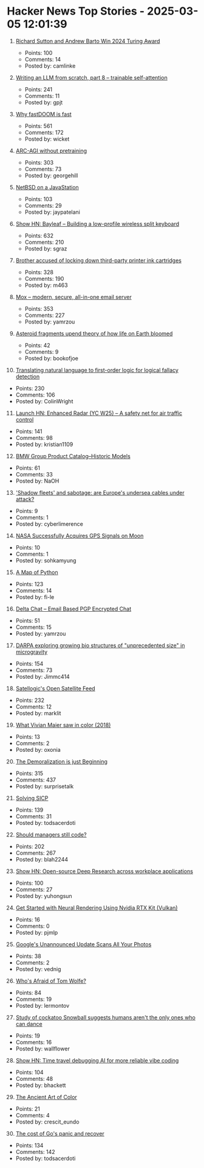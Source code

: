 # Hacker News Top Stories - 2025-03-05 12:01:39

1. [Richard Sutton and Andrew Barto Win 2024 Turing Award](https://awards.acm.org/about/2024-turing)
   - Points: 100
   - Comments: 14
   - Posted by: camlinke

2. [Writing an LLM from scratch, part 8 – trainable self-attention](https://www.gilesthomas.com/2025/03/llm-from-scratch-8-trainable-self-attention)
   - Points: 241
   - Comments: 11
   - Posted by: gpjt

3. [Why fastDOOM is fast](https://fabiensanglard.net/fastdoom/index.html)
   - Points: 561
   - Comments: 172
   - Posted by: wicket

4. [ARC-AGI without pretraining](https://iliao2345.github.io/blog_posts/arc_agi_without_pretraining/arc_agi_without_pretraining.html)
   - Points: 303
   - Comments: 73
   - Posted by: georgehill

5. [NetBSD on a JavaStation](https://fatsquirrel.org/oldfartsalmanac/netbsd-on-a-javastation/)
   - Points: 103
   - Comments: 29
   - Posted by: jaypatelani

6. [Show HN: Bayleaf – Building a low-profile wireless split keyboard](https://www.graz.io/articles/bayleaf-wireless-keyboard)
   - Points: 632
   - Comments: 210
   - Posted by: sgraz

7. [Brother accused of locking down third-party printer ink cartridges](https://www.tomshardware.com/peripherals/printers/brother-accused-of-locking-down-third-party-printer-ink-cartridges-via-firmware-updates-removing-older-firmware-versions-from-support-portals)
   - Points: 328
   - Comments: 190
   - Posted by: m463

8. [Mox – modern, secure, all-in-one email server](https://www.xmox.nl/)
   - Points: 353
   - Comments: 227
   - Posted by: yamrzou

9. [Asteroid fragments upend theory of how life on Earth bloomed](https://www.nature.com/articles/d41586-025-00264-3)
   - Points: 42
   - Comments: 9
   - Posted by: bookofjoe

10. [Translating natural language to first-order logic for logical fallacy detection](https://arxiv.org/abs/2405.02318)
   - Points: 230
   - Comments: 106
   - Posted by: ColinWright

11. [Launch HN: Enhanced Radar (YC W25) – A safety net for air traffic control](undefined)
   - Points: 141
   - Comments: 98
   - Posted by: kristian1109

12. [BMW Group Product Catalog–Historic Models](https://www.bmwgroup-classic.com/en/history/historic-modeloverview-bmw.html)
   - Points: 61
   - Comments: 33
   - Posted by: NaOH

13. ['Shadow fleets' and sabotage: are Europe's undersea cables under attack?](https://www.theguardian.com/world/ng-interactive/2025/mar/05/shadow-fleets-subaquatic-sabotage-europe-undersea-internet-cables-under-attack)
   - Points: 9
   - Comments: 1
   - Posted by: cyberlimerence

14. [NASA Successfully Acquires GPS Signals on Moon](https://www.nasa.gov/general/nasa-successfully-acquires-gps-signals-on-moon/)
   - Points: 10
   - Comments: 1
   - Posted by: sohkamyung

15. [A Map of Python](https://fi-le.net/pypi/)
   - Points: 123
   - Comments: 14
   - Posted by: fi-le

16. [Delta Chat – Email Based PGP Encrypted Chat](https://delta.chat/)
   - Points: 51
   - Comments: 15
   - Posted by: yamrzou

17. [DARPA exploring growing bio structures of "unprecedented size" in microgravity](https://sam.gov/opp/426e5868fcf74dd4ada3768b00b09234/view)
   - Points: 154
   - Comments: 73
   - Posted by: Jimmc414

18. [Satellogic's Open Satellite Feed](https://tech.marksblogg.com/satellogic-open-data-feed.html)
   - Points: 232
   - Comments: 12
   - Posted by: marklit

19. [What Vivian Maier saw in color (2018)](https://www.newyorker.com/culture/photo-booth/what-vivian-maier-saw-in-color)
   - Points: 13
   - Comments: 2
   - Posted by: oxonia

20. [The Demoralization is just Beginning](https://geohot.github.io//blog/jekyll/update/2025/03/03/demoralization-is-just-beginning.html)
   - Points: 315
   - Comments: 437
   - Posted by: surprisetalk

21. [Solving SICP](https://lockywolf.wordpress.com/2021/02/08/solving-sicp/)
   - Points: 139
   - Comments: 31
   - Posted by: todsacerdoti

22. [Should managers still code?](https://theengineeringmanager.substack.com/p/should-managers-still-code)
   - Points: 202
   - Comments: 267
   - Posted by: blah2244

23. [Show HN: Open-source Deep Research across workplace applications](https://github.com/onyx-dot-app/onyx)
   - Points: 100
   - Comments: 27
   - Posted by: yuhongsun

24. [Get Started with Neural Rendering Using Nvidia RTX Kit (Vulkan)](https://developer.nvidia.com/blog/get-started-with-neural-rendering-using-nvidia-rtx-kit/)
   - Points: 16
   - Comments: 0
   - Posted by: pjmlp

25. [Google's Unannounced Update Scans All Your Photos](https://www.forbes.com/sites/zakdoffman/2025/02/28/google-starts-scanning-your-photos-without-any-warning/)
   - Points: 38
   - Comments: 2
   - Posted by: vednig

26. [Who's Afraid of Tom Wolfe?](https://commonreader.wustl.edu/c/whos-afraid-of-tom-wolfe/)
   - Points: 84
   - Comments: 19
   - Posted by: lermontov

27. [Study of cockatoo Snowball suggests humans aren't the only ones who can dance](https://news.harvard.edu/gazette/story/2019/07/study-of-snowball-the-cockatoo-suggests-humans-arent-the-only-ones-who-can-dance/)
   - Points: 19
   - Comments: 16
   - Posted by: wallflower

28. [Show HN: Time travel debugging AI for more reliable vibe coding](https://nut.new)
   - Points: 104
   - Comments: 48
   - Posted by: bhackett

29. [The Ancient Art of Color](https://worldhistory.substack.com/p/the-ancient-art-of-color)
   - Points: 21
   - Comments: 4
   - Posted by: crescit_eundo

30. [The cost of Go's panic and recover](https://jub0bs.com/posts/2025-02-28-cost-of-panic-recover/)
   - Points: 134
   - Comments: 142
   - Posted by: todsacerdoti

